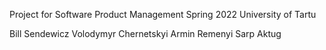 Project for Software Product Management
Spring 2022
University of Tartu

Bill Sendewicz
Volodymyr Chernetskyi
Armin Remenyi
Sarp Aktug
